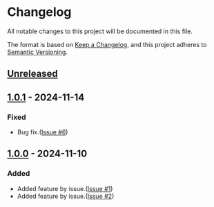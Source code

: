 # Changelog
All notable changes to this project will be documented in this file.

The format is based on [Keep a Changelog](https://keepachangelog.com/en/1.0.0/),
and this project adheres to [Semantic Versioning](https://semver.org/spec/v2.0.0.html).

## [Unreleased]

## [1.0.1] - 2024-11-14

### Fixed
- Bug fix.([Issue #6](https://github.com/overdrive1708/ExcelFileNumberToName/issues/6))

## [1.0.0] - 2024-11-10

### Added

- Added feature by issue.([Issue #1](https://github.com/overdrive1708/ExcelFileNumberToName/issues/1))
- Added feature by issue.([Issue #2](https://github.com/overdrive1708/ExcelFileNumberToName/issues/2))

[Unreleased]: https://github.com/overdrive1708/ExcelFileNumberToName
[1.0.1]: https://github.com/overdrive1708/ExcelFileNumberToName/releases/tag/v1.0.1
[1.0.0]: https://github.com/overdrive1708/ExcelFileNumberToName/releases/tag/v1.0.0
